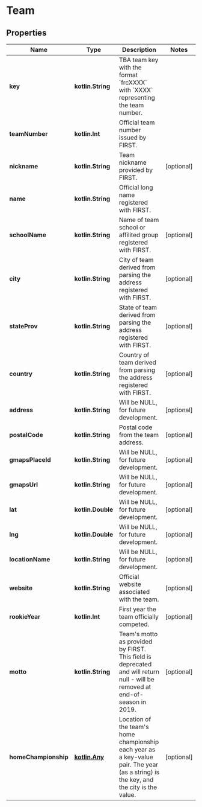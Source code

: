 
# Team

## Properties
Name | Type | Description | Notes
------------ | ------------- | ------------- | -------------
**key** | **kotlin.String** | TBA team key with the format &#x60;frcXXXX&#x60; with &#x60;XXXX&#x60; representing the team number. | 
**teamNumber** | **kotlin.Int** | Official team number issued by FIRST. | 
**nickname** | **kotlin.String** | Team nickname provided by FIRST. |  [optional]
**name** | **kotlin.String** | Official long name registered with FIRST. | 
**schoolName** | **kotlin.String** | Name of team school or affilited group registered with FIRST. |  [optional]
**city** | **kotlin.String** | City of team derived from parsing the address registered with FIRST. |  [optional]
**stateProv** | **kotlin.String** | State of team derived from parsing the address registered with FIRST. |  [optional]
**country** | **kotlin.String** | Country of team derived from parsing the address registered with FIRST. |  [optional]
**address** | **kotlin.String** | Will be NULL, for future development. |  [optional]
**postalCode** | **kotlin.String** | Postal code from the team address. |  [optional]
**gmapsPlaceId** | **kotlin.String** | Will be NULL, for future development. |  [optional]
**gmapsUrl** | **kotlin.String** | Will be NULL, for future development. |  [optional]
**lat** | **kotlin.Double** | Will be NULL, for future development. |  [optional]
**lng** | **kotlin.Double** | Will be NULL, for future development. |  [optional]
**locationName** | **kotlin.String** | Will be NULL, for future development. |  [optional]
**website** | **kotlin.String** | Official website associated with the team. |  [optional]
**rookieYear** | **kotlin.Int** | First year the team officially competed. |  [optional]
**motto** | **kotlin.String** | Team&#39;s motto as provided by FIRST. This field is deprecated and will return null - will be removed at end-of-season in 2019. |  [optional]
**homeChampionship** | [**kotlin.Any**](.md) | Location of the team&#39;s home championship each year as a key-value pair. The year (as a string) is the key, and the city is the value. |  [optional]



